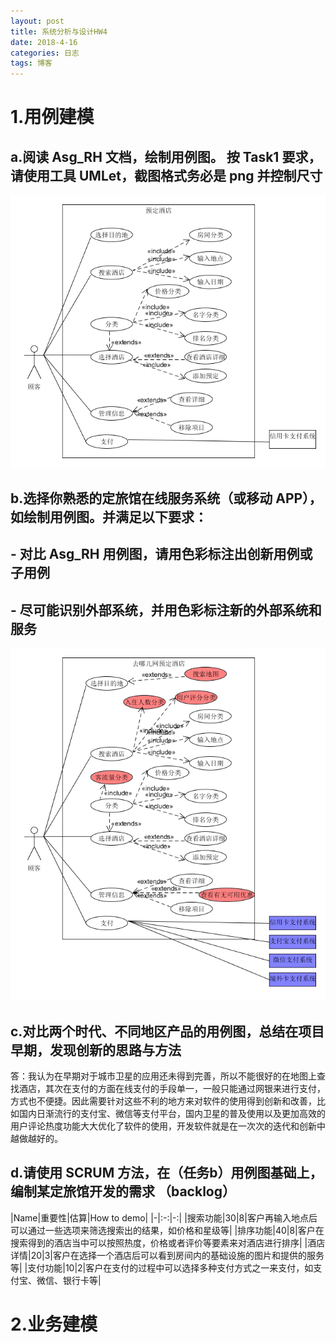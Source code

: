 ```yaml
---
layout: post
title: 系统分析与设计HW4
date: 2018-4-16
categories: 日志
tags: 博客
---
```

# 1.用例建模

## a.阅读 Asg_RH 文档，绘制用例图。 按 Task1 要求，请使用工具 UMLet，截图格式务必是 png 并控制尺寸

![UMLet](https://github.com/MengfanHe/photoes/raw/master/lesson6-1.png)

## b.选择你熟悉的定旅馆在线服务系统（或移动 APP），如绘制用例图。并满足以下要求： 

## - 对比 Asg_RH 用例图，请用色彩标注出创新用例或子用例 

## - 尽可能识别外部系统，并用色彩标注新的外部系统和服务

![UMLet](https://github.com/MengfanHe/photoes/raw/master/lesson6-2.png)

## c.对比两个时代、不同地区产品的用例图，总结在项目早期，发现创新的思路与方法

答：我认为在早期对于城市卫星的应用还未得到完善，所以不能很好的在地图上查找酒店，其次在支付的方面在线支付的手段单一，一般只能通过网银来进行支付，方式也不便捷。因此需要针对这些不利的地方来对软件的使用得到创新和改善，比如国内日渐流行的支付宝、微信等支付平台，国内卫星的普及使用以及更加高效的用户评论热度功能大大优化了软件的使用，开发软件就是在一次次的迭代和创新中越做越好的。

## d.请使用 SCRUM 方法，在（任务b）用例图基础上，编制某定旅馆开发的需求 （backlog）

|Name|重要性|估算|How to demo|
|-|:-:|-:|
|搜索功能|30|8|客户再输入地点后可以通过一些选项来筛选搜索出的结果，如价格和星级等|
|排序功能|40|8|客户在搜索得到的酒店当中可以按照热度，价格或者评价等要素来对酒店进行排序|
|酒店详情|20|3|客户在选择一个酒店后可以看到房间内的基础设施的图片和提供的服务等|
|支付功能|10|2|客户在支付的过程中可以选择多种支付方式之一来支付，如支付宝、微信、银行卡等|

# 2.业务建模


